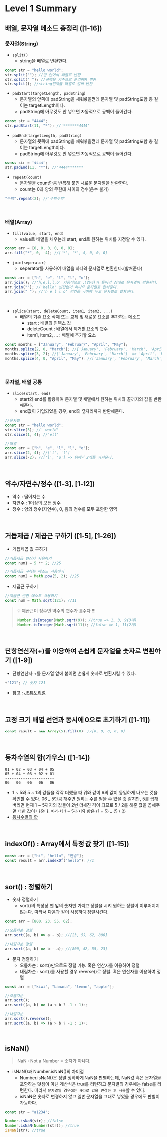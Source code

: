 # Level 1 Summary

## 배열, 문자열 메소드 총정리 ([1-16])

### 문자열(String)

- `split()`
  - string을 배열로 변환한다.

```javascript
const str = "hello world";
str.split(""); //한 단어씩 배열로 변환
str.split(" "); //공백을 기준으로 분리하여 변환
str.split(); //string전체를 배열로 감싸 변환
```

- `padStart(targetLength, padString)`
  - 문자열의 앞쪽에 padString을 채워넣을껀데 문자열 및 padString포함 총 길이는 targetLength이다.
  - padString에 아무것도 안 넣으면 자동적으로 공백이 들어간다.

```javascript
const str = "4444";
str.padStart(11, "*"); //'*******4444'
```

- `padEnd(targetLength, padString)`
  - 문자열의 뒷쪽에 padString을 채워넣을껀데 문자열 및 padString포함 총 길이는 targetLength이다.
  - padString에 아무것도 안 넣으면 자동적으로 공백이 들어간다.

```javascript
const str = "4444";
str.padEnd(11, "*"); //'4444*******'
```

- `repeat(count)`
  - 문자열을 count만큼 반복해 붙인 새로운 문자열을 반환한다.
  - count는 0과 양의 무한대 사이의 정수(음수 불가)

```javascript
"수박".repeat(2); //'수박수박'
```

<br>

### 배열(Array)

- `fill(value, start, end)`
  - value로 배열을 채우는데 start, end로 원하는 위치를 지정할 수 있다.

```javascript
const arr = [0, 0, 0, 0, 0, 0];
arr.fill("*", 0, -4); //['*', '*', 0, 0, 0, 0]
```

- `join(seperator)`
  - seperator를 사용하여 배열을 하나의 문자열로 변환한다.(합쳐준다)

```javascript
const arr = ["h", "e", "l", "l", "o"];
arr.join(); //'h,e,l,l,o' 자동적으로 ,(컴마)가 들어간 상태로 문자열이 반환된다.
arr.join(""); //'hello' 빈칸없이 하나의 문자열로 합쳐준다.
arr.join(" "); //'h e l l o' 빈칸을 사이에 두고 문자열로 합쳐진다.
```

<br>

- `splice(start, deleteCount, item1, item2, ...)`
  - 배열의 기존 요소 삭제 또는 교체 및 새로운 요소를 추가하는 메소드
    - start : 배열의 인덱스 값
    - deleteCount : 배열에서 제거할 요소의 갯수
    - item1, item2, ... : 배열에 추가할 요소

```javascript
const months = ["January", "February", "April", "May"];
months.splice(2, 0, "March"); //['January', 'February', 'March', 'April', 'May'] => 'March'추가
months.splice(3, 2); //['January', 'February', 'March']  => 'April', 'May' 삭제
months.splice(4, 0, "April", "May"); //['January', 'February', 'March', 'April', 'May'] => 'April', 'May' 추가
```

<br>

### 문자열, 배열 공통

- `slice(start, end)`
  - start와 end를 활용하여 문자열 및 배열에서 원하는 위치와 끝까지의 값을 반환해준다.
  - end값이 기입되었을 경우, end의 앞자리까지 반환해준다.

```javascript
//문자열
const str = "hello world";
str.slice(5); //' world'
str.slice(1, 4); //'ell'

//배열
const arr = ["h", "e", "l", "l", "o"];
arr.slice(2, 4); //['l', 'l']
arr.slice(-2); //['l', 'o'] => 뒤에서 2개를 가져온다.
```

<br>

## 약수/자연수/정수 ([1-3], [1-12])

- 약수 : 떨어지는 수
- 자연수 : 1이상의 모든 정수
- 정수 : 양의 정수(자연수), 0, 음의 정수를 모두 포함한 영역

<br>

## 거듭제곱 / 제곱근 구하기 ([1-5], [1-26])

- 거듭제곱 값 구하기

```javascript
//거듭제곱 연산자 사용하기
const num1 = 5 ** 2; //25

//거듭제곱 구하는 메소드 사용하기
const num2 = Math.pow(5, 2); //25
```

- 제곱근 구하기

```javascript
//제곱근 반환 메소드 사용하기
const num = Math.sqrt(121); //11
```

> 💡 제곱근이 정수면 약수의 갯수가 홀수다 !!!
>
> ```javascript
> Number.isInteger(Math.sqrt(9)); //true => 1, 3, 9(3개)
> Number.isInteger(Math.sqrt(11)); //false => 1, 11(2개)
> ```

<br>

## 단항연산자(+)를 이용하여 손쉽게 문자열을 숫자로 변환하기 ([1-9])

- 단항연산자 +를 문자열 앞에 붙이면 손쉽게 숫자로 변환시킬 수 있다.

```javascript
+"121"; // 숫자 121
```

- 참고 : [JS튜토리얼](https://developer.mozilla.org/ko/docs/Web/JavaScript/Language_Overview)

<br>

## 고정 크기 배열 선언과 동시에 0으로 초기하기 ([1-11])

```javascript
const result = new Array(5).fill(0); //[0, 0, 0, 0, 0]
```

<br>

## 등차수열의 합(가우스) ([1-14])

```text
01 + 02 + 03 + 04 + 05
05 + 04 + 03 + 02 + 01
----------------------
06   06   06   06   06
```

- 1 ~ 5와 5 ~ 1의 값들을 각각 더했을 때 위와 같이 6의 값이 동일하게 나오는 것을 확인할 수 있다. 06 _ 5만큼 해주면 원하는 수를 얻을 수 있을 것 같지만, 5를 곱해버리면 현재 1 ~ 5까지의 값들이 2번 더해진 격이 되므로 5 / 2를 해준 값을 곱해주면 더한 값이 나온다. 따라서 1 ~ 5까지의 합은 (1 + 5) _ (5 / 2)
- [등차수열의 합](https://m.blog.naver.com/PostView.naver?isHttpsRedirect=true&blogId=junhyuk7272&logNo=221247061276)

<br>

## indexOf() : Array에서 특정 값 찾기 ([1-15])

```javascript
const arr = ["hi", "hello", "안녕"];
const result = arr.indexOf("hello"); //1
```

<br>

## sort() : 정렬하기

- 숫자 정렬하기
  - sort()의 특성상 맨 앞의 숫자만 가지고 정렬을 시켜 원하는 정렬이 이루어지지 않는다. 따라서 다음과 같이 사용하여 정렬시킨다.

```javascript
const arr = [800, 23, 55, 62];

//오름차순 정렬
arr.sort((a, b) => a - b); //[23, 55, 62, 800]

//내림차순 정렬
arr.sort((a, b) => b - a); //[800, 62, 55, 23]
```

- 문자 정렬하기
  - 오름차순 : sort()만으로도 정렬 가능. 혹은 연산자를 이용하여 정렬
  - 내림차순 : sort()를 사용할 경우 reverse()로 정렬. 혹은 연산자를 이용하여 정렬

```javascript
const arr = ["kiwi", "banana", "lemon", "apple"];

//오름차순
arr.sort();
arr.sort((a, b) => (a < b ? -1 : 1));

//내림차순
arr.sort().reverse();
arr.sort((a, b) => (a > b ? -1 : 1));
```

<br>

## isNaN()

> NaN : Not a Number = 숫자가 아니다.

- isNaN()과 Number.isNaN()의 차이점
  - Number.isNaN()은 정말 정확하게 NaN을 판별하는데, NaN값 혹은 문자열을 포함하는 덧셈이 아닌 계산식은 true를 리턴하고 문자열의 경우에는 false를 리턴한다. 따라서 `문자열일 경우에는 숫자로 값을 변경한 후 사용`할 수 있다.
  - isNaN은 숫자로 변경하지 않고 일반 문자열을 그대로 넣었을 경우에도 판별이 가능하다.

```javascript
const str = "a1234";

Number.isNaN(str); //false
Number.isNaN(Number(str)); //true
isNaN(str); //true
```
